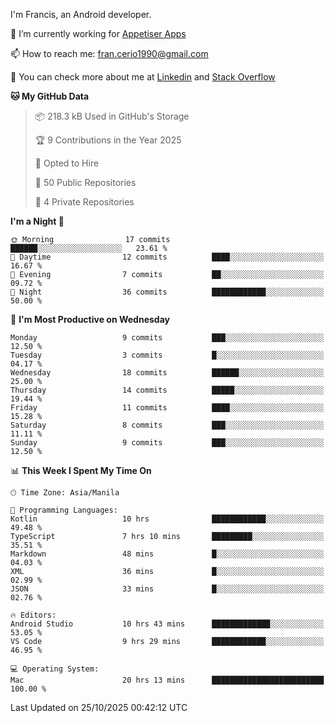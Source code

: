 
I'm Francis, an Android developer.

🔭 I’m currently working for [Appetiser Apps](http://appetiser.com.au)

📫 How to reach me: fran.cerio1990@gmail.com

👀 You can check more about me at [Linkedin](https://www.linkedin.com/in/francerio/) and [Stack Overflow](https://stackoverflow.com/users/1614267/fran-ceriu)



<!--START_SECTION:waka-->
**🐱 My GitHub Data** 

> 📦 218.3 kB Used in GitHub's Storage 
 > 
> 🏆 9 Contributions in the Year 2025
 > 
> 💼 Opted to Hire
 > 
> 📜 50 Public Repositories 
 > 
> 🔑 4 Private Repositories 
 > 
**I'm a Night 🦉** 

```text
🌞 Morning                17 commits          ██████░░░░░░░░░░░░░░░░░░░   23.61 % 
🌆 Daytime                12 commits          ████░░░░░░░░░░░░░░░░░░░░░   16.67 % 
🌃 Evening                7 commits           ██░░░░░░░░░░░░░░░░░░░░░░░   09.72 % 
🌙 Night                  36 commits          ████████████░░░░░░░░░░░░░   50.00 % 
```
📅 **I'm Most Productive on Wednesday** 

```text
Monday                   9 commits           ███░░░░░░░░░░░░░░░░░░░░░░   12.50 % 
Tuesday                  3 commits           █░░░░░░░░░░░░░░░░░░░░░░░░   04.17 % 
Wednesday                18 commits          ██████░░░░░░░░░░░░░░░░░░░   25.00 % 
Thursday                 14 commits          █████░░░░░░░░░░░░░░░░░░░░   19.44 % 
Friday                   11 commits          ████░░░░░░░░░░░░░░░░░░░░░   15.28 % 
Saturday                 8 commits           ███░░░░░░░░░░░░░░░░░░░░░░   11.11 % 
Sunday                   9 commits           ███░░░░░░░░░░░░░░░░░░░░░░   12.50 % 
```


📊 **This Week I Spent My Time On** 

```text
🕑︎ Time Zone: Asia/Manila

💬 Programming Languages: 
Kotlin                   10 hrs              ████████████░░░░░░░░░░░░░   49.48 % 
TypeScript               7 hrs 10 mins       █████████░░░░░░░░░░░░░░░░   35.51 % 
Markdown                 48 mins             █░░░░░░░░░░░░░░░░░░░░░░░░   04.03 % 
XML                      36 mins             █░░░░░░░░░░░░░░░░░░░░░░░░   02.99 % 
JSON                     33 mins             █░░░░░░░░░░░░░░░░░░░░░░░░   02.76 % 

🔥 Editors: 
Android Studio           10 hrs 43 mins      █████████████░░░░░░░░░░░░   53.05 % 
VS Code                  9 hrs 29 mins       ████████████░░░░░░░░░░░░░   46.95 % 

💻 Operating System: 
Mac                      20 hrs 13 mins      █████████████████████████   100.00 % 
```


 Last Updated on 25/10/2025 00:42:12 UTC
<!--END_SECTION:waka-->
